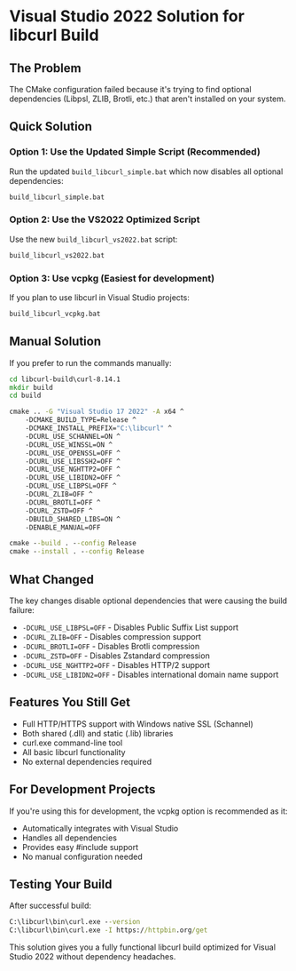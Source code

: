 # Visual Studio 2022 Solution for libcurl Build

## The Problem
The CMake configuration failed because it's trying to find optional dependencies (Libpsl, ZLIB, Brotli, etc.) that aren't installed on your system.

## Quick Solution

### Option 1: Use the Updated Simple Script (Recommended)
Run the updated `build_libcurl_simple.bat` which now disables all optional dependencies:

```cmd
build_libcurl_simple.bat
```

### Option 2: Use the VS2022 Optimized Script
Use the new `build_libcurl_vs2022.bat` script:

```cmd
build_libcurl_vs2022.bat
```

### Option 3: Use vcpkg (Easiest for development)
If you plan to use libcurl in Visual Studio projects:

```cmd
build_libcurl_vcpkg.bat
```

## Manual Solution

If you prefer to run the commands manually:

```cmd
cd libcurl-build\curl-8.14.1
mkdir build
cd build

cmake .. -G "Visual Studio 17 2022" -A x64 ^
    -DCMAKE_BUILD_TYPE=Release ^
    -DCMAKE_INSTALL_PREFIX="C:\libcurl" ^
    -DCURL_USE_SCHANNEL=ON ^
    -DCURL_USE_WINSSL=ON ^
    -DCURL_USE_OPENSSL=OFF ^
    -DCURL_USE_LIBSSH2=OFF ^
    -DCURL_USE_NGHTTP2=OFF ^
    -DCURL_USE_LIBIDN2=OFF ^
    -DCURL_USE_LIBPSL=OFF ^
    -DCURL_ZLIB=OFF ^
    -DCURL_BROTLI=OFF ^
    -DCURL_ZSTD=OFF ^
    -DBUILD_SHARED_LIBS=ON ^
    -DENABLE_MANUAL=OFF

cmake --build . --config Release
cmake --install . --config Release
```

## What Changed

The key changes disable optional dependencies that were causing the build failure:

- `-DCURL_USE_LIBPSL=OFF` - Disables Public Suffix List support
- `-DCURL_ZLIB=OFF` - Disables compression support
- `-DCURL_BROTLI=OFF` - Disables Brotli compression
- `-DCURL_ZSTD=OFF` - Disables Zstandard compression
- `-DCURL_USE_NGHTTP2=OFF` - Disables HTTP/2 support
- `-DCURL_USE_LIBIDN2=OFF` - Disables international domain name support

## Features You Still Get

- Full HTTP/HTTPS support with Windows native SSL (Schannel)
- Both shared (.dll) and static (.lib) libraries
- curl.exe command-line tool
- All basic libcurl functionality
- No external dependencies required

## For Development Projects

If you're using this for development, the vcpkg option is recommended as it:
- Automatically integrates with Visual Studio
- Handles all dependencies
- Provides easy #include support
- No manual configuration needed

## Testing Your Build

After successful build:

```cmd
C:\libcurl\bin\curl.exe --version
C:\libcurl\bin\curl.exe -I https://httpbin.org/get
```

This solution gives you a fully functional libcurl build optimized for Visual Studio 2022 without dependency headaches.